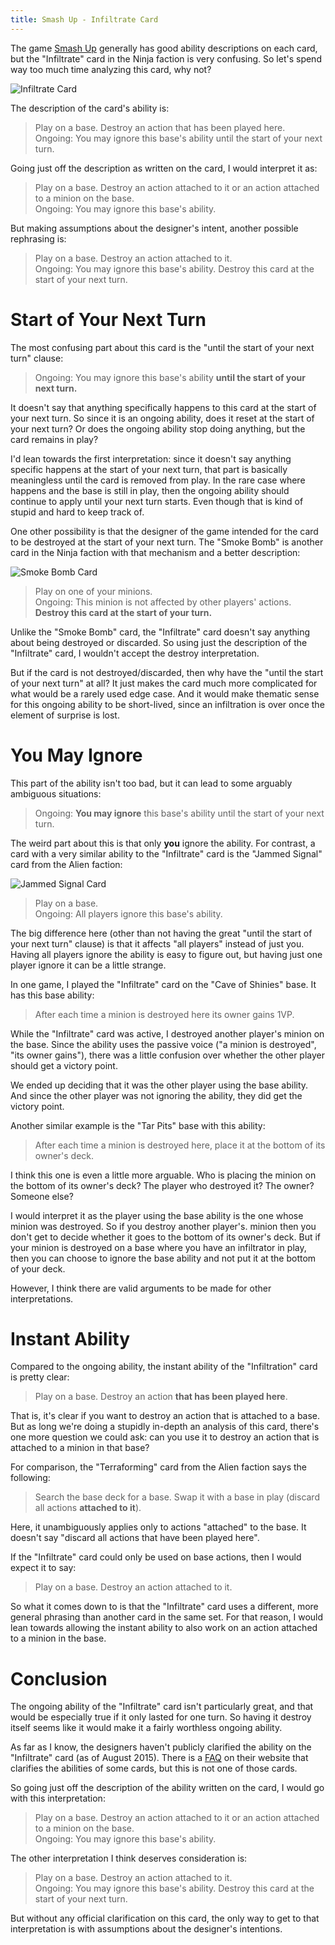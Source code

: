 ```yaml
---
title: Smash Up - Infiltrate Card
---
```

The game [Smash Up](http://www.alderac.com/smashup/) generally has good ability descriptions on each card, but the "Infiltrate" card in the Ninja faction is very confusing.  So let's spend way too much time analyzing this card, why not?

![Infiltrate Card][1]

The description of the card's ability is:

> Play on a base.  Destroy an action that has been played here.  
> Ongoing: You may ignore this base's ability until the start of your next turn.

Going just off the description as written on the card, I would interpret it as:

> Play on a base.  Destroy an action attached to it or an action attached to a minion on the base.  
> Ongoing: You may ignore this base's ability.

But making assumptions about the designer's intent, another possible rephrasing is:

> Play on a base.  Destroy an action attached to it.  
> Ongoing: You may ignore this base's ability.  Destroy this card at the start of your next turn.



Start of Your Next Turn
=======================
The most confusing part about this card is the "until the start of your next turn" clause:

> Ongoing: You may ignore this base's ability **until the start of your next turn.**

It doesn't say that anything specifically happens to this card at the start of your next turn.  So since it is an ongoing ability, does it reset at the start of your next turn?  Or does the ongoing ability stop doing anything, but the card remains in play?

I'd lean towards the first interpretation: since it doesn't say anything specific happens at the start of your next turn, that part is basically meaningless until the card is removed from play.  In the rare case where happens and the base is still in play, then the ongoing ability should continue to apply until your next turn starts.  Even though that is kind of stupid and hard to keep track of. 

One other possibility is that the designer of the game intended for the card to be destroyed at the start of your next turn.  The "Smoke Bomb" is another card in the Ninja faction with that mechanism and a better description:

![Smoke Bomb Card][3]

> Play on one of your minions.  
> Ongoing: This minion is not affected by other players' actions.  
> **Destroy this card at the start of your turn.**

Unlike the "Smoke Bomb" card, the "Infiltrate" card doesn't say anything about being destroyed or discarded.  So using just the description of the "Infiltrate" card, I wouldn't accept the destroy interpretation.

But if the card is not destroyed/discarded, then why have the "until the start of your next turn" at all?  It just makes the card much more complicated for what would be a rarely used edge case.  And it would make thematic sense for this ongoing ability to be short-lived, since an infiltration is over once the element of surprise is lost.


You May Ignore
==============
This part of the ability isn't too bad, but it can lead to some arguably ambiguous situations:

> Ongoing: **You may ignore** this base's ability until the start of your next turn.

The weird part about this is that only **you** ignore the ability.  For contrast, a card with a very similar ability to the "Infiltrate" card is the "Jammed Signal" card from the Alien faction:

![Jammed Signal Card][2]

> Play on a base.  
> Ongoing: All players ignore this base's ability.

The big difference here (other than not having the great "until the start of your next turn" clause) is that it affects "all players" instead of just you.  Having all players ignore the ability is easy to figure out, but having just one player ignore it can be a little strange.

In one game, I played the "Infiltrate" card on the "Cave of Shinies" base.  It has this base ability: 

> After each time a minion is destroyed here its owner gains 1VP.

While the "Infiltrate" card was active, I destroyed another player's minion on the base.  Since the ability uses the passive voice ("a minion is destroyed", "its owner gains"), there was a little confusion over whether the other player should get a victory point.

We ended up deciding that it was the other player using the base ability.  And since the other player was not ignoring the ability, they did get the victory point.

Another similar example is the "Tar Pits" base with this ability:

> After each time a minion is destroyed here, place it at the bottom of its owner's deck.

I think this one is even a little more arguable.  Who is placing the minion on the bottom of its owner's deck?  The player who destroyed it?  The owner?  Someone else?  

I would interpret it as the player using the base ability is the one whose minion was destroyed.  So if you destroy another player's. minion then you don't get to decide whether it goes to the bottom of its owner's deck.  But if your minion is destroyed on a base where you have an infiltrator in play, then you can choose to ignore the base ability and not put it at the bottom of your deck.

However, I think there are valid arguments to be made for other interpretations.


Instant Ability
===============
Compared to the ongoing ability, the instant ability of the "Infiltration" card is pretty clear:

> Play on a base.  Destroy an action **that has been played here**.

That is, it's clear if you want to destroy an action that is attached to a base.  But as long we're doing a stupidly in-depth an analysis of this card, there's one more question we could ask: can you use it to destroy an action that is attached to a minion in that base?

For comparison, the "Terraforming" card from the Alien faction says the following:

> Search the base deck for a base.
> Swap it with a base in play (discard all actions **attached to it**).

Here, it unambiguously applies only to actions "attached" to the base.  It doesn't say "discard all actions that have been played here".

If the "Infiltrate" card could only be used on base actions, then I would expect it to say:

> Play on a base.  Destroy an action attached to it.

So what it comes down to is that the "Infiltrate" card uses a different, more general phrasing than another card in the same set.  For that reason, I would lean towards allowing the instant ability to also work on an action attached to a minion in the base.


Conclusion
==========
The ongoing ability of the "Infiltrate" card isn't particularly great, and that would be especially true if it only lasted for one turn.  So having it destroy itself seems like it would make it a fairly worthless ongoing ability.

As far as I know, the designers haven't publicly clarified the ability on the "Infiltrate" card (as of August 2015).  There is a [FAQ](http://www.alderac.com/smashup/files/2012/08/SU-FAQ.pdf) on their website that clarifies the abilities of some cards, but this is not one of those cards.

So going just off the description of the ability written on the card, I would go with this interpretation:

> Play on a base.  Destroy an action attached to it or an action attached to a minion on the base.  
> Ongoing: You may ignore this base's ability.

The other interpretation I think deserves consideration is:

> Play on a base.  Destroy an action attached to it.  
> Ongoing: You may ignore this base's ability.  Destroy this card at the start of your next turn.

But without any official clarification on this card, the only way to get to that interpretation is with assumptions about the designer's intentions.


[1]: /public/images/smashup_infiltrate.jpg
[2]: /public/images/smashup_jammed_signal.jpg
[3]: /public/images/smashup_smoke_bomb.jpg